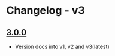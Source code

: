 # Changelog - v3

## [3.0.0](https://github.com/nishkohli96/rhf-mui-components/tree/v3.0.0)

- Version docs into v1, v2 and v3(latest)